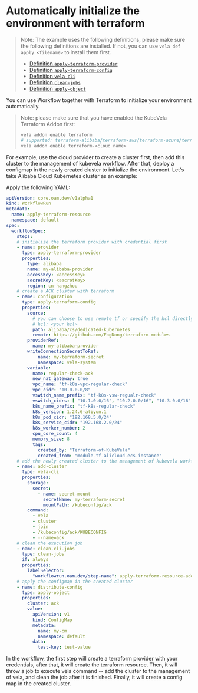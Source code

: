 # Automatically initialize the environment with terraform

> Note: The example uses the following definitions, please make sure the following definitions are installed. If not, you can use `vela def apply <filename>` to install them first.
> - [Definition `apply-terraform-provider`](https://github.com/kubevela/catalog/blob/master/addons/vela-workflow/definitions/apply-terraform-provider.cue)
> - [Definition `apply-terraform-config`](https://github.com/kubevela/catalog/blob/master/addons/vela-workflow/definitions/apply-terraform-config.cue)
> - [Definition `vela-cli`](https://github.com/kubevela/catalog/blob/master/addons/vela-workflow/definitions/veka-cli.cue)
> - [Definition `clean-jobs`](https://github.com/kubevela/catalog/blob/master/addons/vela-workflow/definitions/clean-jobs.cue)
> - [Definition `apply-object`](https://github.com/kubevela/kubevela/blob/master/vela-templates/definitions/internal/workflowstep/apply-object.cue)

You can use Workflow together with Terraform to initialize your environment automatically.

> Note: please make sure that you have enabled the KubeVela Terraform Addon first: 
> ```bash
> vela addon enable terraform
> # supported: terraform-alibaba/terraform-aws/terraform-azure/terraform-baidu/terraform-ec/terraform-gcp/terraform-tencent/terraform-ucloud
> vela addon enable terraform-<cloud name>
> ```

For example, use the cloud provider to create a cluster first, then add this cluster to the management of kubevela workflow. After that, deploy a configmap in the newly created cluster to initialize the environment. Let's take Alibaba Cloud Kubernetes cluster as an example:

Apply the following YAML:

```yaml
apiVersion: core.oam.dev/v1alpha1
kind: WorkflowRun
metadata:
  name: apply-terraform-resource
  namespace: default
spec:
  workflowSpec:
    steps:
    # initialize the terraform provider with credential first
    - name: provider
      type: apply-terraform-provider
      properties:
        type: alibaba
        name: my-alibaba-provider
        accessKey: <accessKey>
        secretKey: <secretKey>
        region: cn-hangzhou
    # create a ACK cluster with terraform
    - name: configuration
      type: apply-terraform-config
      properties:
        source:
          # you can choose to use remote tf or specify the hcl directly
          # hcl: <your hcl>
          path: alibaba/cs/dedicated-kubernetes
          remote: https://github.com/FogDong/terraform-modules
        providerRef:
          name: my-alibaba-provider
        writeConnectionSecretToRef:
            name: my-terraform-secret
            namespace: vela-system
        variable:
          name: regular-check-ack
          new_nat_gateway: true
          vpc_name: "tf-k8s-vpc-regular-check"
          vpc_cidr: "10.0.0.0/8"
          vswitch_name_prefix: "tf-k8s-vsw-regualr-check"
          vswitch_cidrs: [ "10.1.0.0/16", "10.2.0.0/16", "10.3.0.0/16" ]
          k8s_name_prefix: "tf-k8s-regular-check"
          k8s_version: 1.24.6-aliyun.1
          k8s_pod_cidr: "192.168.5.0/24"
          k8s_service_cidr: "192.168.2.0/24"
          k8s_worker_number: 2
          cpu_core_count: 4
          memory_size: 8
          tags:
            created_by: "Terraform-of-KubeVela"
            created_from: "module-tf-alicloud-ecs-instance"
    # add the newly created cluster to the management of kubevela workflow with vela cli
    - name: add-cluster
      type: vela-cli
      properties:
        storage:
          secret:
            - name: secret-mount
              secretName: my-terraform-secret
              mountPath: /kubeconfig/ack
        command:
          - vela
          - cluster
          - join
          - /kubeconfig/ack/KUBECONFIG
          - --name=ack
    # clean the execution job
    - name: clean-cli-jobs
      type: clean-jobs
      if: always
      properties:
        labelSelector:
          "workflowrun.oam.dev/step-name": apply-terraform-resource-add-cluster
    # apply the configmap in the created cluster
    - name: distribute-config
      type: apply-object
      properties:
        cluster: ack
        value:
          apiVersion: v1
          kind: ConfigMap
          metadata:
            name: my-cm
            namespace: default
          data:
            test-key: test-value
```

In the workflow, the first step will create a terraform provider with your credentials, after that, it will create the terraform resource. Then, it will throw a job to execute vela command -- add the cluster to the management of vela, and clean the job after it is finished. Finally, it will create a config map in the created cluster.
